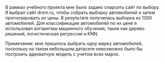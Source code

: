 В рамках учебного проекта  мне было задано спарсить сайт по выбору. Я выбрал сайт drom.ru, чтобы собрать выборку автомобилей и затем прогнозировать их цены. В результате получилась выборка из 1300 автомобилей. Для классификации автомобилей по их цене я использовал алгоритмы машинного обучения, такие как дерево решений, логистическая регрессия и KNN.

Примечание: мне пришлось выбрать одну марку автомобилей, поскольку на таком небольшом датасете невозможно было бы построить адекватную модель с учетом всех марок.
